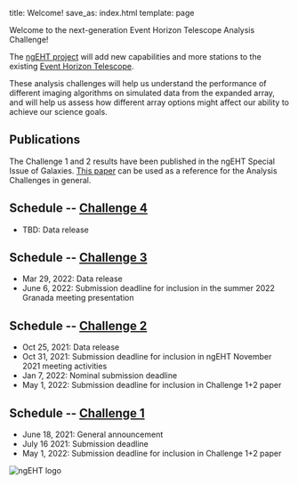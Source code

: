 title: Welcome!
save_as: index.html
template: page

Welcome to the next-generation Event Horizon Telescope Analysis Challenge!

The [ngEHT project](https://www.ngeht.org) will add new capabilities and more stations to the existing
[Event Horizon Telescope](https://eventhorizontelescope.org/).

These analysis challenges will help us understand the performance of
different imaging algorithms on simulated data from the expanded
array, and will help us assess how different array options might
affect our ability to achieve our science goals.

## Publications
The Challenge 1 and 2 results have been published in the ngEHT Special Issue of Galaxies. [This paper](https://ui.adsabs.harvard.edu/abs/2023Galax..11...12R/abstract) can be used as a reference for the Analysis Challenges in general.

## Schedule -- [Challenge 4]({filename}challenge4.md)

- TBD: Data release

## Schedule -- [Challenge 3]({filename}challenge3.md)

- Mar 29, 2022: Data release
- June 6, 2022: Submission deadline for inclusion in the summer 2022 Granada meeting presentation

## Schedule -- [Challenge 2]({filename}challenge2.md)

- Oct 25, 2021: Data release
- Oct 31, 2021: Submission deadline for inclusion in ngEHT November 2021 meeting activities
- Jan 7, 2022: Nominal submission deadline
- May 1, 2022: Submission deadline for inclusion in Challenge 1+2 paper

## Schedule -- [Challenge 1]({filename}challenge1.md)

- June 18, 2021: General announcement
- July 16 2021: Submission deadline
- May 1, 2022: Submission deadline for inclusion in Challenge 1+2 paper

![ngEHT logo](../static/Semifinal_Logo_White_Symbol.jpeg)
